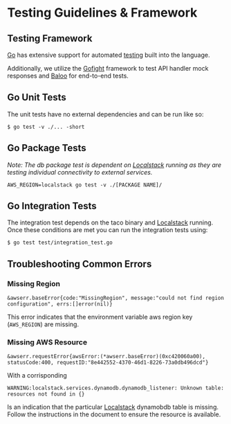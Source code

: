 # Testing Guidelines & Framework

## Testing Framework

[Go](https://golang.org) has extensive support for automated [testing](https://golang.org/pkg/testing/) built into the language.


Additionally, we utilize the [Gofight](https://github.com/appleboy/gofight) framework to test API handler mock responses and [Baloo](gopkg.in/h2non/baloo.v3) for end-to-end tests.

## Go Unit Tests
The unit tests have no external dependencies and can be run like so:
```shell
$ go test -v ./... -short
```

## Go Package Tests

_Note: The db package test is dependent on [Localstack](docs/localstack.md) running as they are testing individual connectivity to
external services._

```shell
AWS_REGION=localstack go test -v ./[PACKAGE NAME]/
```

## Go Integration Tests

The integration test depends on the taco binary and [Localstack](docs/localstack.md) running.  Once these conditions are met you can run the integration tests using:

```shell
$ go test test/integration_test.go
```

## Troubleshooting Common Errors

### Missing Region

```
&awserr.baseError{code:"MissingRegion", message:"could not find region configuration", errs:[]error(nil)}
```

This error indicates that the environment variable aws region key (`AWS_REGION`) are missing.

### Missing AWS Resource

```
&awserr.requestError{awsError:(*awserr.baseError)(0xc420060a00), statusCode:400, requestID:"8e442552-4370-46d1-8226-73a0db496dcd"}
```

With a corrisponding
```
WARNING:localstack.services.dynamodb.dynamodb_listener: Unknown table: resources not found in {}
```

Is an indication that the particular [Localstack](docs/localstack.md) dynamobdb table is missing. Follow the instructions in the document to ensure the resource is available.
